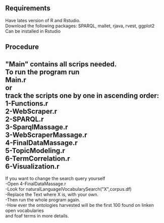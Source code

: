 ## Requirements
Have lates version of R and Rstudio.  
Download the following packages: SPARQL, mallet, rjava, rvest, ggplot2  
Can be installed in Rstudio  

## Procedure
"Main" contains all scrips needed.  
To run the program run   
Main.r  
or  
track the scripts one by one in ascending order:  
1-Functions.r  
2-WebScraper.r  
2-SPARQL.r  
3-SparqlMassage.r  
3-WebScraperMassage.r  
4-FinalDataMassage.r  
5-TopicModeling.r  
6-TermCorrelation.r  
6-Visualization.r  
------------------------------------------------------------------------------
If you want to change the search query yourself  
-Open 4-FinalDataMassage.r  
-Look for naturalLanguagelVocabularySearch("X",corpus.df)  
-Replace the Text where X is, with your own.  
-Then run the whole program again.  
-How ever the ontologies harvested will be the first 100 found on linken open vocabularies  
and foaf terms in more details.  
